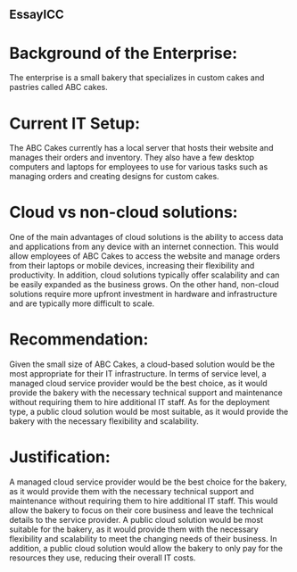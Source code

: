 ## EssayICC

# Background of the Enterprise:
The enterprise is a small bakery that specializes in custom cakes and pastries called ABC cakes.

# Current IT Setup:
The ABC Cakes currently has a local server that hosts their website and manages their orders and inventory. They also have a few desktop computers and laptops for employees to use for various tasks such as managing orders and creating designs for custom cakes.

# Cloud vs non-cloud solutions:
One of the main advantages of cloud solutions is the ability to access data and applications from any device with an internet connection. This would allow employees of ABC Cakes to access the website and manage orders from their laptops or mobile devices, increasing their flexibility and productivity. In addition, cloud solutions typically offer scalability and can be easily expanded as the business grows. On the other hand, non-cloud solutions require more upfront investment in hardware and infrastructure and are typically more difficult to scale.

# Recommendation: 
Given the small size of ABC Cakes, a cloud-based solution would be the most appropriate for their IT infrastructure. In terms of service level, a managed cloud service provider would be the best choice, as it would provide the bakery with the necessary technical support and maintenance without requiring them to hire additional IT staff. As for the deployment type, a public cloud solution would be most suitable, as it would provide the bakery with the necessary flexibility and scalability.

# Justification:
A managed cloud service provider would be the best choice for the bakery, as it would provide them with the necessary technical support and maintenance without requiring them to hire additional IT staff. This would allow the bakery to focus on their core business and leave the technical details to the service provider. A public cloud solution would be most suitable for the bakery, as it would provide them with the necessary flexibility and scalability to meet the changing needs of their business. In addition, a public cloud solution would allow the bakery to only pay for the resources they use, reducing their overall IT costs.
